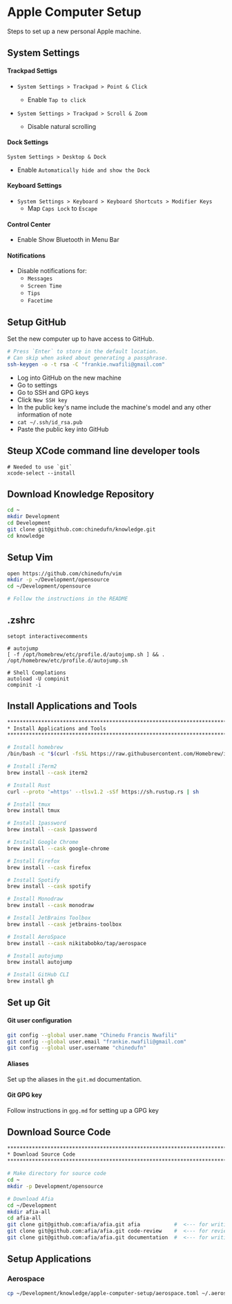 # Apple Computer Setup

Steps to set up a new personal Apple machine.

## System Settings

#### Trackpad Settigs

- `System Settings > Trackpad > Point & Click`
  - Enable `Tap to click`

- `System Settings > Trackpad > Scroll & Zoom`
  - Disable natural scrolling

#### Dock Settings

`System Settings > Desktop & Dock`

- Enable `Automatically hide and show the Dock`

#### Keyboard Settings

- `System Settings > Keyboard > Keyboard Shortcuts > Modifier Keys`
  - Map `Caps Lock` to `Escape`

#### Control Center

- Enable Show Bluetooth in Menu Bar

#### Notifications

- Disable notifications for:
  - `Messages`
  - `Screen Time`
  - `Tips`
  - `Facetime`

## Setup GitHub

Set the new computer up to have access to GitHub.

```sh
# Press `Enter` to store in the default location.
# Can skip when asked about generating a passphrase.
ssh-keygen -o -t rsa -C "frankie.nwafili@gmail.com"
```

- Log into GitHub on the new machine
- Go to settings
- Go to SSH and GPG keys
- Click `New SSH key`
- In the public key's name include the machine's model and any other information of note
- `cat ~/.ssh/id_rsa.pub`
- Paste the public key into GitHub

## Steup XCode command line developer tools

```
# Needed to use `git`
xcode-select --install
```

## Download Knowledge Repository

```sh
cd ~
mkdir Development
cd Development
git clone git@github.com:chinedufn/knowledge.git
cd knowledge
```

## Setup Vim

```sh
open https://github.com/chinedufn/vim
mkdir -p ~/Development/opensource
cd ~/Development/opensource

# Follow the instructions in the README
```

## .zshrc

```
setopt interactivecomments

# autojump
[ -f /opt/homebrew/etc/profile.d/autojump.sh ] && . /opt/homebrew/etc/profile.d/autojump.sh

# Shell Complations
autoload -U compinit
compinit -i
```

## Install Applications and Tools

```sh
****************************************************************************************************
* Install Applications and Tools
****************************************************************************************************

# Install homebrew
/bin/bash -c "$(curl -fsSL https://raw.githubusercontent.com/Homebrew/install/HEAD/install.sh)"

# Install iTerm2
brew install --cask iterm2

# Install Rust
curl --proto '=https' --tlsv1.2 -sSf https://sh.rustup.rs | sh

# Install tmux
brew install tmux

# Install 1password
brew install --cask 1password

# Install Google Chrome
brew install --cask google-chrome

# Install Firefox
brew install --cask firefox

# Install Spotify
brew install --cask spotify

# Install Monodraw
brew install --cask monodraw

# Install JetBrains Toolbox
brew install --cask jetbrains-toolbox

# Install AeroSpace
brew install --cask nikitabobko/tap/aerospace

# Install autojump
brew install autojump

# Install GitHub CLI
brew install gh
```

## Set up Git

#### Git user configuration
```sh
git config --global user.name "Chinedu Francis Nwafili"
git config --global user.email "frankie.nwafili@gmail.com"
git config --global user.username "chinedufn"
```

#### Aliases

Set up the aliases in the `git.md` documentation.

#### Git GPG key

Follow instructions in `gpg.md` for setting up a GPG key

## Download Source Code

```sh
****************************************************************************************************
* Download Source Code
****************************************************************************************************

# Make directory for source code
cd ~
mkdir -p Development/opensource

# Download Afia
cd ~/Development
mkdir afia-all
cd afia-all
git clone git@github.com:afia/afia.git afia           #  <--- for writing code
git clone git@github.com:afia/afia.git code-review    #  <--- for reviewing other peoples' code
git clone git@github.com:afia/afia.git documentation  #  <--- for writing documentation

```

## Setup Applications

### Aerospace

```sh
cp ~/Development/knowledge/apple-computer-setup/aerospace.toml ~/.aerospace.toml
```
